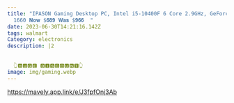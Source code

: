 ```yaml
---
title: "IPASON Gaming Desktop PC, Intel i5-10400F 6 Core 2.9GHz, GeForce GTX
  1660 𝐍𝐨𝐰 $𝟔𝟖𝟗 𝐖𝐚𝐬 $𝟗𝟔𝟔  "
date: 2023-06-30T14:21:16.142Z
tags: walmart
Category: electronics
description: |2
  
   
  👆🅷🆄🅶🅴 🅳🅸🆂🅲🅾🆄🅽🆃👆
image: img/gaming.webp
---
```

https://mavely.app.link/e/J3fpfOnj3Ab